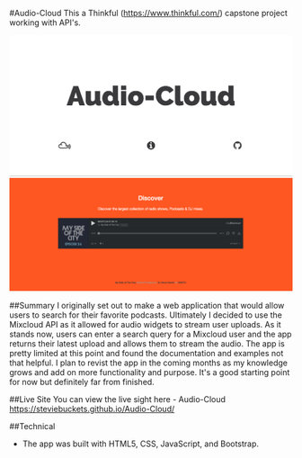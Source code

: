 #Audio-Cloud
This a Thinkful (https://www.thinkful.com/) capstone project working with API's. 

![Screenshots](https://github.com/steviebuckets/Audio-Cloud/blob/master/images/screen-shot2.jpg)
![Screenshots](https://github.com/steviebuckets/Audio-Cloud/blob/master/images/screen-shot.jpg)

##Summary
I originally set out to make a web application that would allow users to search for their favorite podcasts. Ultimately I decided to use the Mixcloud API as it allowed for audio widgets to stream user uploads. As it stands now, users can enter a search query for a Mixcloud user and the app returns their latest upload and allows them to stream the audio. The app is pretty limited at this point and found the documentation and examples not that helpful. I plan to revist the app in the coming months as my knowledge grows and add on more functionality and purpose. It's a good starting point for now but definitely far from finished.



##Live Site
You can view the live sight here - Audio-Cloud https://steviebuckets.github.io/Audio-Cloud/

##Technical
* The app was built with HTML5, CSS, JavaScript, and Bootstrap.

